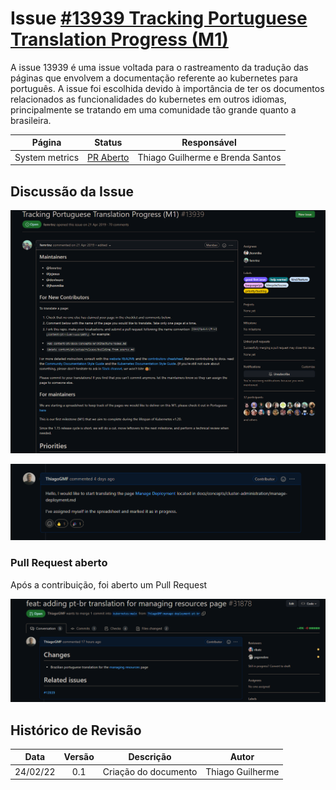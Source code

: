 # Issue [#13939 Tracking Portuguese Translation Progress (M1)](https://github.com/kubernetes/website/issues/13939)

A issue 13939 é uma issue voltada para o rastreamento da tradução das páginas que envolvem a documentação referente ao kubernetes para português. A issue foi escolhida devido à importância de ter os documentos relacionados as funcionalidades do kubernetes em outros idiomas, principalmente se tratando em uma comunidade tão grande quanto a brasileira.

|     Página     |                            Status                             |           Responsável            |
| :------------: | :-----------------------------------------------------------: | :------------------------------: |
| System metrics | [PR Aberto](https://github.com/kubernetes/website/pull/31878) | Thiago Guilherme e Brenda Santos |

## Discussão da Issue

![Issue Opened](../../../assets/sprint1/issue13939/issue_description.png)

![Issue Assign](../../../assets/sprint2/issue13939/issue_assign.png)

### Pull Request aberto

Após a contribuição, foi aberto um Pull Request

![PR Opened](../../../assets/sprint2/issue13939/pr_opened.png)

## Histórico de Revisão

|   Data   | Versão |      Descrição       |      Autor       |
| :------: | :----: | :------------------: | :--------------: |
| 24/02/22 |  0.1   | Criação do documento | Thiago Guilherme |
